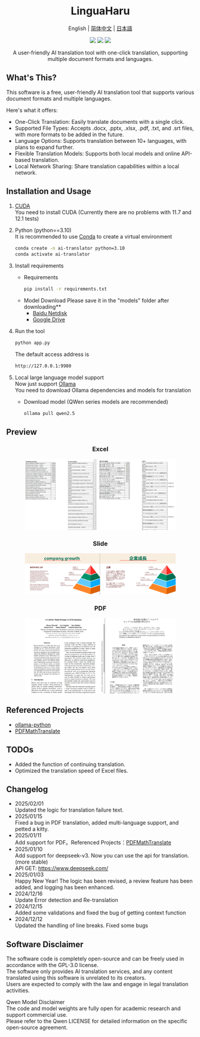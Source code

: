<div align="center">
<h1 id="title">LinguaHaru</h1>

English | [简体中文](README_ZH.md) | [日本語](README_JP.md) 


<div align=center><img src="https://img.shields.io/github/v/release/YANG-Haruka/LinguaHaru"/>   <img src="https://img.shields.io/github/license/YANG-Haruka/LinguaHaru"/>   <img src="https://img.shields.io/github/stars/YANG-Haruka/LinguaHaru"/></div>
<p align='center'>A user-friendly AI translation tool with one-click translation, supporting multiple document formats and languages.</p>

</div>
<h2 id="What's This">What's This?</h2>
This software is a free, user-friendly AI translation tool that supports various document formats and multiple languages.

Here's what it offers:

- One-Click Translation: Easily translate documents with a single click.
- Supported File Types: Accepts .docx, .pptx, .xlsx, .pdf, .txt, and .srt files, with more formats to be added in the future.
- Language Options: Supports translation between 10+ languages, with plans to expand further.
- Flexible Translation Models: Supports both local models and online API-based translation.
- Local Network Sharing: Share translation capabilities within a local network.


<h2 id="install">Installation and Usage</h2>
</details>

1. [CUDA](https://developer.nvidia.com/cuda-downloads)   
You need to install CUDA (Currently there are no problems with 11.7 and 12.1 tests)  

2. Python (python==3.10)  
    It is recommended to use [Conda](https://www.anaconda.com/download) to create a virtual environment  
    ```bash
    conda create -n ai-translator python=3.10
    conda activate ai-translator
    ```

3. Install requirements
    - Requirements
        ```bash
        pip install -r requirements.txt
        ```
    - Model Download 
        Please save it in the "models" folder after downloading**  
        - [Baidu Netdisk](https://pan.baidu.com/s/1erFEqR4CgR0JwWvpvms4eQ?pwd=v813)
        - [Google Drive](https://drive.google.com/file/d/1UVfJhpxWywBu250Xt-TDkvN5Jjjj0LN7/view?usp=sharing)


4. Run the tool
    ```bash
    python app.py
    ```
    The default access address is
    ```bash
    http://127.0.0.1:9980
    ```

5. Local large language model support  
    Now just support [Ollama](https://ollama.com/)  
    You need to download Ollama dependencies and models for translation
    - Download model (QWen series models are recommended) 
        ```bash
        ollama pull qwen2.5
        ```
</details>

<h2 id="preview">Preview</h2>
<div align="center">
  <h3>Excel</h3>
  <img src="img/excel.png" width="80%"/>
  <h3>Slide</h3>
  <img src="img/ppt.png" width="80%"/>
  <h3>PDF</h3>
  <img src="img/pdf.png" width="80%"/>
</div>


## Referenced Projects
- [ollama-python](https://github.com/ollama/ollama-python)
- [PDFMathTranslate](https://github.com/Byaidu/PDFMathTranslate)

## TODOs
- Added the function of continuing translation.  
- Optimized the translation speed of Excel files.

## Changelog
- 2025/02/01  
Updated the logic for translation failure text.
- 2025/01/15  
Fixed a bug in PDF translation, added multi-language support, and petted a kitty.
- 2025/01/11  
Add support for PDF。Referenced Projects：[PDFMathTranslate](https://github.com/Byaidu/PDFMathTranslate)
- 2025/01/10    
Add support for deepseek-v3. Now you can use the api for translation. (more stable)  
API GET: https://www.deepseek.com/
- 2025/01/03  
Happy New Year! The logic has been revised, a review feature has been added, and logging has been enhanced.
- 2024/12/16  
Update Error detection and Re-translation
- 2024/12/15  
Added some validations and fixed the bug of getting context function
- 2024/12/12  
Updated the handling of line breaks. Fixed some bugs

## Software Disclaimer  
The software code is completely open-source and can be freely used in accordance with the GPL-3.0 license.  
The software only provides AI translation services, and any content translated using this software is unrelated to its creators.  
Users are expected to comply with the law and engage in legal translation activities. 

Qwen Model Disclaimer  
The code and model weights are fully open for academic research and support commercial use.  
Please refer to the Qwen LICENSE for detailed information on the specific open-source agreement. 